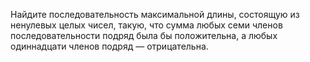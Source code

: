 Найдите последовательность максимальной длины, состоящую из ненулевых целых чисел, такую, что сумма любых семи членов последовательности подряд была бы положительна, а любых одиннадцати членов подряд — отрицательна.